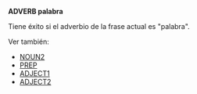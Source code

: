 **ADVERB palabra**

Tiene éxito si el adverbio de la frase actual es "palabra".

Ver también:

* [NOUN2](NOUN2_ES)
* [PREP](PREP_ES)
* [ADJECT1](ADJECT1_ES)
* [ADJECT2](ADJECT2_ES)